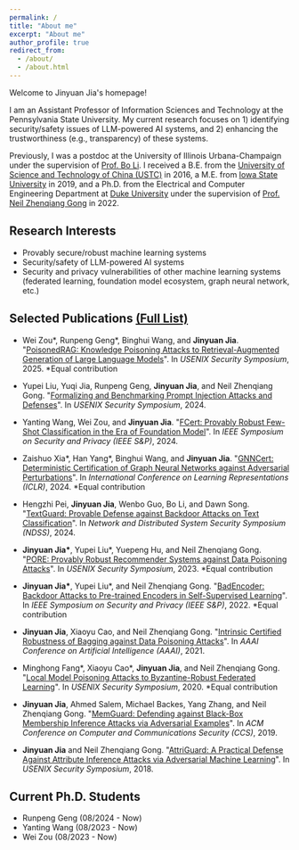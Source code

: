 ```yaml
---
permalink: /
title: "About me"
excerpt: "About me"
author_profile: true
redirect_from: 
  - /about/
  - /about.html
---
```



Welcome to Jinyuan Jia's homepage!

I am an Assistant Professor of Information Sciences and Technology at the Pennsylvania State University. My current research focuses on 1) identifying security/safety issues of LLM-powered AI systems, and 2) enhancing the trustworthiness (e.g., transparency) of these systems.

Previously, I was a postdoc at the University
of Illinois Urbana-Champaign under the supervision of [Prof. Bo Li](https://aisecure.github.io/). I received a B.E. from the [University of Science and Technology of China (USTC)](https://ustc.edu.cn) in 2016, a M.E. from [Iowa State University](https://iastate.edu) in 2019, and a Ph.D. from the Electrical and Computer Engineering Department at [Duke University](https://duke.edu) under the supervision of [Prof. Neil Zhenqiang Gong](https://people.duke.edu/~zg70/) in 2022.

## Research Interests

- Provably secure/robust machine learning systems
- Security/safety of LLM-powered AI systems 
- Security and privacy vulnerabilities of other machine learning systems (federated learning, foundation model ecosystem, graph neural network, etc.)

## Selected Publications [(Full List)](https://jinyuan-jia.github.io/publications/)

* Wei Zou\*, Runpeng Geng\*, Binghui Wang, and **Jinyuan Jia**. "[PoisonedRAG: Knowledge Poisoning Attacks to Retrieval-Augmented Generation of Large Language Models](https://arxiv.org/pdf/2402.07867)". In *USENIX Security Symposium*, 2025. *Equal contribution

* Yupei Liu, Yuqi Jia, Runpeng Geng, **Jinyuan Jia**, and Neil Zhenqiang Gong. "[Formalizing and Benchmarking Prompt Injection Attacks and Defenses](https://arxiv.org/abs/2310.12815)". In *USENIX Security Symposium*, 2024.

* Yanting Wang, Wei Zou, and **Jinyuan Jia**. "[FCert: Provably Robust Few-Shot Classification in the Era of Foundation Model](https://arxiv.org/pdf/2404.08631)". In *IEEE Symposium on Security and Privacy (IEEE S&P)*, 2024.

* Zaishuo Xia\*, Han Yang\*, Binghui Wang, and **Jinyuan Jia**. "[GNNCert: Deterministic Certification of Graph Neural Networks against Adversarial Perturbations](https://openreview.net/forum?id=IGzaH538fz)". In *International Conference on Learning Representations (ICLR)*, 2024. \*Equal contribution

* Hengzhi Pei, **Jinyuan Jia**, Wenbo Guo, Bo Li, and Dawn Song. "[TextGuard: Provable Defense against Backdoor Attacks on Text
Classification](https://arxiv.org/pdf/2311.11225.pdf)". In *Network and Distributed System Security Symposium (NDSS)*, 2024.

* **Jinyuan Jia\***, Yupei Liu\*, Yuepeng Hu, and Neil Zhenqiang Gong. "[PORE: Provably Robust Recommender Systems against Data Poisoning Attacks](https://arxiv.org/pdf/2303.14601.pdf)". In *USENIX Security Symposium*, 2023. *Equal contribution

* **Jinyuan Jia\***, Yupei Liu\*, and Neil Zhenqiang Gong.  "[BadEncoder: Backdoor Attacks to Pre-trained Encoders in Self-Supervised Learning](https://arxiv.org/pdf/2108.00352.pdf)". In *IEEE Symposium on Security and Privacy (IEEE S&P)*, 2022. \*Equal contribution 

* **Jinyuan Jia**, Xiaoyu Cao, and Neil Zhenqiang Gong. "[Intrinsic Certified Robustness of Bagging against Data Poisoning Attacks](https://arxiv.org/pdf/2008.04495)". In *AAAI Conference on Artificial Intelligence (AAAI)*, 2021. 


* Minghong Fang\*, Xiaoyu Cao\*, **Jinyuan Jia**, and Neil Zhenqiang Gong. "[Local Model Poisoning Attacks to Byzantine-Robust Federated Learning](https://www.usenix.org/system/files/sec20summer_fang_prepub.pdf)". In *USENIX Security Symposium*, 2020. \*Equal contribution

* **Jinyuan Jia**, Ahmed Salem, Michael Backes, Yang Zhang, and Neil Zhenqiang Gong. "[MemGuard: Defending against Black-Box Membership Inference Attacks via Adversarial Examples](https://arxiv.org/pdf/1909.10594)". In *ACM Conference on Computer and Communications Security (CCS)*, 2019. 

* **Jinyuan Jia** and Neil Zhenqiang Gong. "[AttriGuard: A Practical Defense Against Attribute Inference Attacks via Adversarial Machine Learning](https://www.usenix.org/system/files/conference/usenixsecurity18/sec18-jia.pdf)". In *USENIX Security Symposium*, 2018. 

## Current Ph.D. Students

- Runpeng Geng (08/2024 - Now)
- Yanting Wang (08/2023 - Now)
- Wei Zou (08/2023 - Now)

